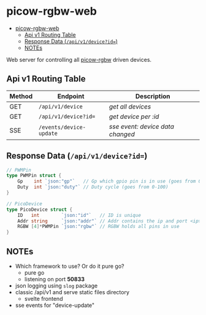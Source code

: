 # picow-rgbw-web

<!--toc:start-->

- [picow-rgbw-web](#picow-rgbw-web)
  - [Api v1 Routing Table](#api-v1-routing-table)
  - [Response Data (`/api/v1/device?id=`)](#response-data-apiv1deviceid)
  - [NOTEs](#notes)
  <!--toc:end-->

Web server for controlling all [picow-rgbw](https://github.com/knackwurstking/picow-rgbw.git) driven devices.

## Api v1 Routing Table

| Method | Endpoint                | Description                      |
| ------ | ----------------------- | -------------------------------- |
| GET    | `/api/v1/device`        | _get all devices_                |
| GET    | `/api/v1/device?id=`    | _get device per :id_             |
| SSE    | `/events/device-update` | _sse event: device data changed_ |

## Response Data (`/api/v1/device?id=`)

```go
// PWMPin
type PWMPin struct {
    Gp    int `json:"gp"`   // Gp which gpio pin is in use (goes from 0-28) (unique)
    Duty  int `json:"duty"` // Duty cycle (goes from 0-100)
}

// PicoDevice
type PicoDevice struct {
    ID   int        `json:"id"`   // ID is unique
    Addr string     `json:"addr"` // Addr contains the ip and port <ip>:<port>
    RGBW [4]*PWMPin `json:"rgbw"` // RGBW holds all pins in use
}
```

## NOTEs

- Which framework to use? Or do it pure go?
  - pure go
  - listening on port **50833**
- json logging using `slog` package
- classic /api/v1 and serve static files directory
  - svelte frontend
- sse events for "device-update"
